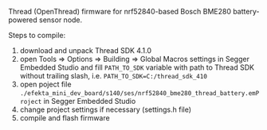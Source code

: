 Thread (OpenThread) firmware for nrf52840-based Bosch BME280 battery-powered sensor node.

Steps to compile:

1) download and unpack Thread SDK 4.1.0
2) open Tools => Options => Building => Global Macros settings in Segger Embedded Studio and fill `PATH_TO_SDK` variable with path to Thread SDK without trailing slash, i.e. `PATH_TO_SDK=C:/thread_sdk_410`
3) open poject file `./efekta_mini_dev_board/s140/ses/nrf52840_bme280_thread_battery.emProject` in Segger Embedded Studio
4) сhange project settings if necessary (settings.h file)
5) compile and flash firmware
